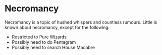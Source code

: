 # Necromancy

Necromancy is a topic of hushed whispers and countless rumours. Little is known about necromancy, except for the following:

- Restricted to Pure Wizards
- Possibly need to do Pentagram
- Possibly need to search House Macabre

